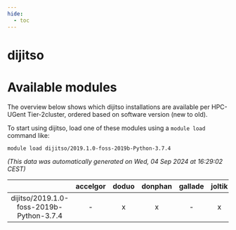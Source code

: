 ```yaml
---
hide:
  - toc
---
```


dijitso
=======

# Available modules


The overview below shows which dijitso installations are available per HPC-UGent Tier-2cluster, ordered based on software version (new to old).

To start using dijitso, load one of these modules using a `module load` command like:

```shell
module load dijitso/2019.1.0-foss-2019b-Python-3.7.4
```

*(This data was automatically generated on Wed, 04 Sep 2024 at 16:29:02 CEST)*  

| |accelgor|doduo|donphan|gallade|joltik|shinx|skitty|
| :---: | :---: | :---: | :---: | :---: | :---: | :---: | :---: |
|dijitso/2019.1.0-foss-2019b-Python-3.7.4|-|x|x|-|x|-|x|
